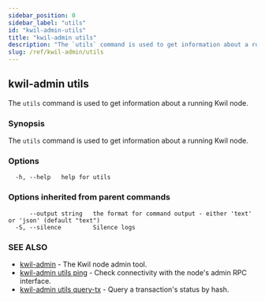 ```yaml
---
sidebar_position: 0
sidebar_label: "utils"
id: "kwil-admin-utils"
title: "kwil-admin utils"
description: "The `utils` command is used to get information about a running Kwil node."
slug: /ref/kwil-admin/utils
---
```


## kwil-admin utils

The `utils` command is used to get information about a running Kwil node.

### Synopsis

The `utils` command is used to get information about a running Kwil node.

### Options

```
  -h, --help   help for utils
```

### Options inherited from parent commands

```
      --output string   the format for command output - either 'text' or 'json' (default "text")
  -S, --silence         Silence logs
```

### SEE ALSO

* [kwil-admin](/docs/ref/kwil-admin)	 - The Kwil node admin tool.
* [kwil-admin utils ping](/docs/ref/kwil-admin/utils/ping)	 - Check connectivity with the node's admin RPC interface.
* [kwil-admin utils query-tx](/docs/ref/kwil-admin/utils/query-tx)	 - Query a transaction's status by hash.

